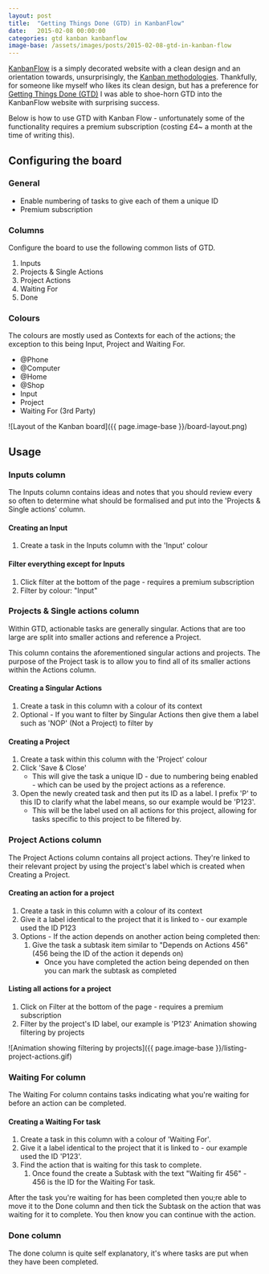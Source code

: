```yaml
---
layout: post
title:  "Getting Things Done (GTD) in KanbanFlow"
date:   2015-02-08 00:00:00
categories: gtd kanban kanbanflow
image-base: /assets/images/posts/2015-02-08-gtd-in-kanban-flow
---
```


[KanbanFlow](https://kanbanflow.com/) is a simply decorated website with a clean design and an orientation towards,
unsurprisingly, the [Kanban methodologies](https://en.wikipedia.org/wiki/Kanban). Thankfully, for someone like myself
who likes its clean design, but has a preference for [Getting Things Done (GTD)](http://hamberg.no/gtd/) I was able to
shoe-horn GTD into the KanbanFlow website with surprising success.

Below is how to use GTD with Kanban Flow - unfortunately some of the functionality requires a premium subscription
(costing £4~ a month at the time of writing this).

## Configuring the board

### General

* Enable numbering of tasks to give each of them a unique ID
* Premium subscription

### Columns
Configure the board to use the following common lists of GTD.

1. Inputs
2. Projects & Single Actions
3. Project Actions
4. Waiting For
5. Done

### Colours
The colours are mostly used as Contexts for each of the actions; the exception to this being Input, Project and Waiting For.

* @Phone
* @Computer
* @Home
* @Shop
* Input
* Project
* Waiting For (3rd Party)

![Layout of the Kanban board]({{ page.image-base }}/board-layout.png)

## Usage

### Inputs column
The Inputs column contains ideas and notes that you should review every so often to determine what should be formalised
and put into the 'Projects & Single actions' column.

#### Creating an Input
1. Create a task in the Inputs column with the 'Input' colour

#### Filter everything except for Inputs
1. Click filter at the bottom of the page - requires a premium subscription
2. Filter by colour: "Input"

### Projects & Single actions column
Within GTD, actionable tasks are generally singular. Actions that are too large are split into smaller actions and
reference a Project.

This column contains the aforementioned singular actions and projects. The purpose of the Project task is to allow you
to find all of its smaller actions within the Actions column.

#### Creating a Singular Actions
1. Create a task in this column with a colour of its context
2. Optional - If you want to filter by Singular Actions then give them a label such as 'NOP' (Not a Project) to filter
   by

#### Creating a Project
1. Create a task within this column with the 'Project' colour
2. Click 'Save & Close'
    * This will give the task a unique ID - due to numbering being enabled - which can be used by the project actions
      as a reference.
3. Open the newly created task and then put its ID as a label. I prefix 'P' to this ID to clarify what the label means,
   so our example would be 'P123'.
    * This will be the label used on all actions for this project, allowing for tasks specific to this project to be
      filtered by.
      

### Project Actions column
The Project Actions column contains all project actions. They're linked to their relevant project by using the project's
label which is created when Creating a Project.

#### Creating an action for a project
1. Create a task in this column with a colour of its context
2. Give it a label identical to the project that it is linked to - our example used the ID P123
3. Options - If the action depends on another action being completed then:
    1. Give the task a subtask item similar to "Depends on Actions 456" (456 being the ID of the action it depends on)
        * Once you have completed the action being depended on then you can mark the subtask as completed

#### Listing all actions for a project
1. Click on Filter at the bottom of the page - requires a premium subscription
2. Filter by the project's ID label, our example is 'P123'
Animation showing filtering by projects

![Animation showing filtering by projects]({{ page.image-base }}/listing-project-actions.gif)

### Waiting For column
The Waiting For column contains tasks indicating what you're waiting for before an action can be completed.

#### Creating a Waiting For task
1. Create a task in this column with a colour of 'Waiting For'.
2. Give it a label identical to the project that it is linked to - our example used the ID 'P123'.
3. Find the action that is waiting for this task to complete.
    1. Once found the create a Subtask with the text "Waiting fir 456" - 456 is the ID for the Waiting For task.

After the task you're waiting for has been completed then you;re able to move it to the Done column and then tick the
Subtask on the action that was waiting for it to complete. You then know you can continue with the action.

### Done column
The done column is quite self explanatory, it's where tasks are put when they have been completed.
